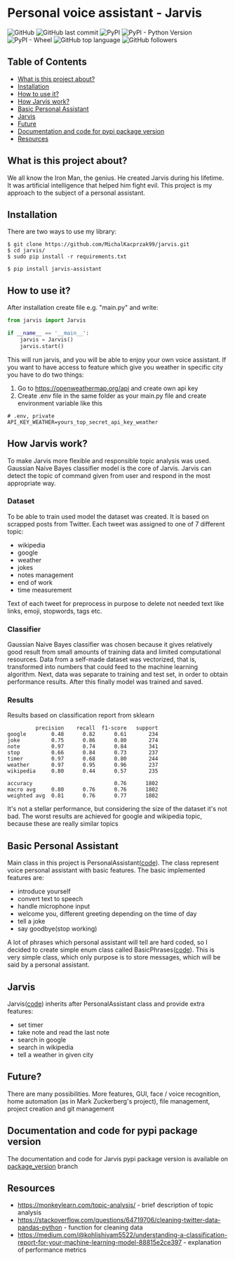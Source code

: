 # Personal voice assistant - Jarvis
![GitHub](https://img.shields.io/github/license/MichalKacprzak99/jarvis?logo=Github)
![GitHub last commit](https://img.shields.io/github/last-commit/MichalKacprzak99/jarvis)
![PyPI](https://img.shields.io/pypi/v/jarvis-assistant)
![PyPI - Python Version](https://img.shields.io/pypi/pyversions/jarvis-assistant)
![PyPI - Wheel](https://img.shields.io/pypi/wheel/jarvis-assistant)
![GitHub top language](https://img.shields.io/github/languages/top/MichalKacprzak99/jarvis)
![GitHub followers](https://img.shields.io/github/followers/MichalKacprzak99?style=social)

## Table of Contents
 
 * [What is this project about?](#what-is-this-project-about)
 * [Installation](#installation)
 * [How to use it?](#how-to-use-it)
 * [How Jarvis work?](#how-jarvis-work)
 * [Basic Personal Assistant](#basic-personal-assistant)
 * [Jarvis](#jarvis)
 * [Future](#future)
 * [Documentation and code for pypi package version](#documentation-and-code-for-pypi-package-version)
 * [Resources](#resources)
## What is this project about?
We all know the Iron Man, the genius. He created Jarvis during his lifetime. 
It was artificial intelligence that helped him fight evil. 
This project is my approach to the subject of a personal assistant.

## Installation
There are two ways to use my library:

    $ git clone https://github.com/MichalKacprzak99/jarvis.git
    $ cd jarvis/
    $ sudo pip install -r requirements.txt
    
 <a></a>  
  
    $ pip install jarvis-assistant
    
<a></a> 

## How to use it?
After installation create file e.g. "main.py" and write:

```python
from jarvis import Jarvis

if __name__ == '__main__':
    jarvis = Jarvis()
    jarvis.start()
```
 This will run jarvis, and you will be able to enjoy your own voice assistant. 
 If you want to have access to feature which give you weather in specific city 
 you have to do two things:
  1. Go to https://openweathermap.org/api and create own api key
  2. Create .env file in the same folder as your main.py file and create environment variable like this
   ```dosini
# .env, private
API_KEY_WEATHER=yours_top_secret_api_key_weather
```
## How Jarvis work?
To make Jarvis more flexible and responsible topic analysis was used. Gaussian Naive Bayes classifier model is the core of Jarvis.
Jarvis can detect the topic of command given from user and respond in the most appropriate way. 

### Dataset
To be able to train used model the dataset was created. It is based on scrapped posts from Twitter. Each tweet was assigned to one of 7 different 
topic:
- wikipedia 
- google
- weather 
- jokes
- notes management
- end of work
- time measurement

Text of each tweet for preprocess in purpose to delete not needed text like links, emoji, stopwords, tags etc.
### Classifier
Gaussian Naive Bayes classifier was chosen because it gives relatively good result from small amounts of training data 
and limited computational resources. Data from a self-made dataset was vectorized, that is, transformed into numbers that
could feed to the machine learning algorithm. Next, data was separate to training and test set, in order to obtain 
performance results. After this finally model was trained and saved.

### Results
Results based on classification report from sklearn
```
         precision    recall  f1-score   support
google        0.48      0.82      0.61       234
joke          0.75      0.86      0.80       274
note          0.97      0.74      0.84       341
stop          0.66      0.84      0.73       237
timer         0.97      0.68      0.80       244
weather       0.97      0.95      0.96       237
wikipedia     0.80      0.44      0.57       235

accuracy                          0.76      1802
macro avg     0.80      0.76      0.76      1802
weighted avg  0.81      0.76      0.77      1802
```
It's not a stellar performance, but considering the size of the dataset it's not bad.
The worst results are achieved for google and wikipedia topic, because these are really similar topics
## Basic Personal Assistant
Main class in this project is PersonalAssistant([code](https://github.com/MichalKacprzak99/jarvis/blob/master/jarvis/personal_assistant.py)). 
The class represent voice personal assistant with basic features. 
The basic implemented features are:
* introduce yourself
* convert text to speech
* handle microphone input
* welcome you, different greeting depending on the time of day
* tell a joke
* say goodbye(stop working)

<a></a>
A lot of phrases which personal assistant will tell are hard coded, so I decided to create simple enum class called BasicPhrases([code](https://github.com/MichalKacprzak99/jarvis/blob/master/jarvis/phrases.py)).
This is very simple class, which only purpose is to store messages, which will be said by a personal assistant.
## Jarvis
Jarvis([code](https://github.com/MichalKacprzak99/jarvis/blob/master/jarvis/jarvis.py)) 
inherits after PersonalAssistant class and provide extra features:
* set timer
* take note and read the last note
* search in google
* search in wikipedia
* tell a weather in given city


## Future?

There are many possibilities. More features, GUI, face / voice recognition,
home automation (as in Mark Zuckerberg's project), file management, project creation and git management

## Documentation and code for pypi package version

The documentation and code for Jarvis pypi package version is available on [package_version](https://github.com/MichalKacprzak99/jarvis/tree/package_version) branch

## Resources

- https://monkeylearn.com/topic-analysis/ - brief description of topic analysis
- https://stackoverflow.com/questions/64719706/cleaning-twitter-data-pandas-python - function for cleaning data
- https://medium.com/@kohlishivam5522/understanding-a-classification-report-for-your-machine-learning-model-88815e2ce397 - explanation of performance metrics